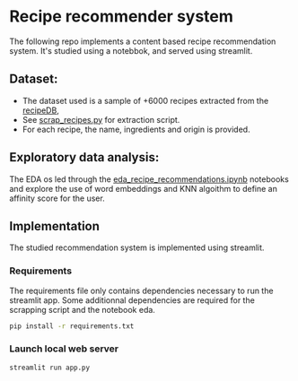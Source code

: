 # Recipe recommender system

The following repo implements a content based recipe recommendation system. It's studied using a notebbok, and served
using streamlit.


## Dataset:

* The dataset used is a sample of +6000 recipes extracted from the [recipeDB](https://cosylab.iiitd.edu.in/recipedb/),
* See [scrap_recipes.py](eda/scrap_recipes.py) for extraction script.
* For each recipe, the name, ingredients and origin is provided.


## Exploratory data analysis:

The EDA os led through the [eda_recipe_recommendations.ipynb](eda/eda_recipe_recommendations.ipynb) notebooks and 
explore the use of word embeddings and KNN algoithm to define an affinity score for the user.

## Implementation

The studied recommendation system is implemented using streamlit.

### Requirements

The requirements file only contains dependencies necessary to run the streamlit app. 
Some additionnal dependencies are required for the scrapping script and the notebook eda.

```sh
pip install -r requirements.txt
```

### Launch local web server

```sh
streamlit run app.py
```
